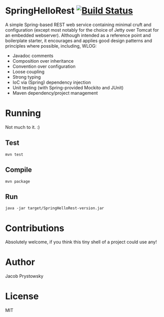 # SpringHelloRest [![Build Status](https://travis-ci.org/jprystowsky/SpringHelloRest.svg?branch=master)](https://travis-ci.org/jprystowsky/SpringHelloRest)

A simple Spring-based REST web service containing minimal cruft and configuration (except most notably for the choice
of Jetty over Tomcat for an embedded webserver). Although intended as a reference point and boilerplate starter, it
encourages and applies good design patterns and principles where possible, including, WLOG:

* Javadoc comments
* Composition over inheritance
* Convention over configuration
* Loose coupling
* Strong typing
* IoC via (Spring) dependency injection
* Unit testing (with Spring-provided Mockito and JUnit)
* Maven dependency/project management

# Running

Not much to it. :)

## Test

```
mvn test
```

## Compile

```
mvn package
```

## Run

```
java -jar target/SpringHelloRest-version.jar
```

# Contributions

Absolutely welcome, if you think this tiny shell of a project could use any!

# Author

Jacob Prystowsky

# License

MIT